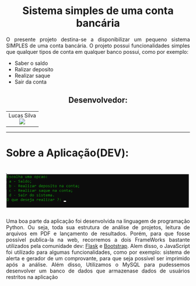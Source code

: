 <h1 align="center">
  Sistema simples de uma conta bancária
</h1>

<p align="justify">O presente projeto destina-se a disponibilizar um pequeno sistema SIMPLES de uma conta bancária. O projeto possui funcionalidades simples que qualquer tipos de conta em qualquer banco possui, como por exemplo: 
</p>
<ul>
  <li>
    Saber o saldo
  </li>
  <li>
    Ralizar deposito
  </li>
  <li>
    Realizar saque
  </li>
  <li>
    Sair da conta
  </li>
</ul>

<h2 align="center">Desenvolvedor:</h2>
<table align="center">
  <tr>
    <td align="center">
      Lucas Silva<br><img src="https://img.shields.io/static/v1?label=Discente&message=UNILAB&color=green&style=<STYLE>&logo=<LOGO>">
    </td>
    
  </tr>
</table>
<hr>
<h1>Sobre a Aplicação(DEV):</h1>
<h1 align="center">
  <img alt="telaPrincipal" title="telaPrincipal" src="./imgs/inicio.png" />
</h1>
<p align="justify">Uma boa parte da aplicação foi desenvolvida na linguagem de programação Python. Ou seja, toda sua estrutura de análise de projetos, leitura de arquivos em PDF e lançamento de resultados. Porém, para que fosse possível publica-la na web, recorremos a dois FrameWorks bastante utilizados pela comunidade dev: <a href="https://flask.palletsprojects.com/en/2.0.x/">Flask</a> e <a href="https://getbootstrap.com/">Bootstrap</a>. Alem disso, o JavaScript foi utilizado para algumas funcionalidades, como por exemplo: sistema de alerta e gerador de um comprovante, para que seja possível ser imprimido após a análise. Além disso, Utilizamos o MySQL para pudessemos desenvolver um banco de dados que armazenase dados de usuários restritos na aplicação</p>
